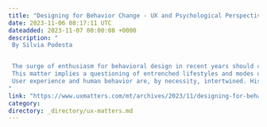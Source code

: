 ```yaml
---
title: "Designing for Behavior Change - UX and Psychological Perspectives"
date: 2023-11-06 08:17:11 UTC
dateadded: 2023-11-07 00:00:08 +0000
description: "
 By Silvia Podesta 


 The surge of enthusiasm for behavioral design in recent years should come as no surprise. In recent years, as most nations struggle with disproportionate societal and environmental vulnerabilities, the focus of governments and policymakers has turned to how to encourage people to adopt new habits, for both the individual and the collective good. 
 This matter implies a questioning of entrenched lifestyles and modes of existence that have come to define our identity—as citizens, consumers, and digital users. It’s a prickly issue for the discipline of User Experience as well. 
 User experience and human behavior are, by necessity, intertwined. Historically, the job of designing for the digital realm has been one of prodding users to take desired actions. Arguably, the best conduit for achieving that is a great user experience! Read More 
"
link: "https://www.uxmatters.com/mt/archives/2023/11/designing-for-behavior-change-ux-and-psychological-perspectives.php"
category:
directory: _directory/ux-matters.md
---
```

